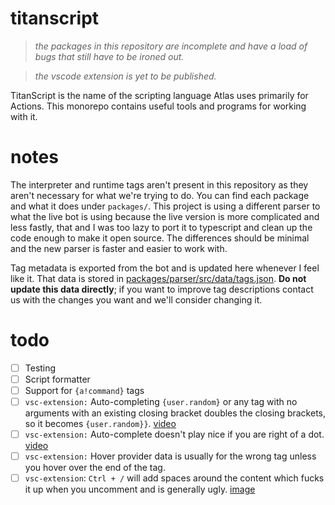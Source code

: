 # titanscript

> *the packages in this repository are incomplete and have a load of bugs that still have to be ironed out.*

> *the vscode extension is yet to be published.*

TitanScript is the name of the scripting language Atlas uses primarily for Actions. This monorepo contains useful tools and programs for working with it. 

# notes

The interpreter and runtime tags aren't present in this repository as they aren't necessary for what we're trying to do. You can find each package and what it does under `packages/`. This project is using a different parser to what the live bot is using because the live version is more complicated and less fastly, that and I was too lazy to port it to typescript and clean up the code enough to make it open source. The differences should be minimal and the new parser is faster and easier to work with.

Tag metadata is exported from the bot and is updated here whenever I feel like it. That data is stored in [packages/parser/src/data/tags.json](/packages/parser/src/data/tags.json). **Do not update this data directly**; if you want to improve tag descriptions contact us with the changes you want and we'll consider changing it.

# todo

- [ ] Testing
- [ ] Script formatter
- [ ] Support for `{a!command}` tags
- [ ] `vsc-extension:` Auto-completing `{user.random}` or any tag with no arguments with an existing closing bracket doubles the closing brackets, so it becomes `{user.random}}`. [video](https://sylver.is-fucking.gay/f/LZjXeu)
- [ ] `vsc-extension:` Auto-complete doesn't play nice if you are right of a dot. [video](https://i.sylver.me/f/xrJAlr.gif)
- [ ] `vsc-extension:` Hover provider data is usually for the wrong tag unless you hover over the end of the tag.
- [ ] `vsc-extension`: `Ctrl + /` will add spaces around the content which fucks it up when you uncomment and is generally ugly. [image](https://sylver.likes-to.party/f/sLbaJY)
